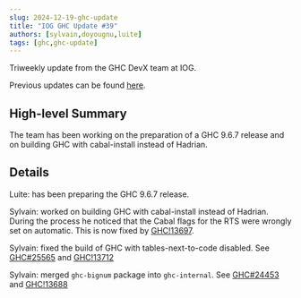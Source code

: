 ```yaml
---
slug: 2024-12-19-ghc-update
title: "IOG GHC Update #39"
authors: [sylvain,doyougnu,luite]
tags: [ghc,ghc-update]
---
```


Triweekly update from the GHC DevX team at IOG.

<!-- truncate -->

Previous updates can be found [here](https://engineering.iog.io/tags/ghc-update).

## High-level Summary

The team has been working on the preparation of a GHC 9.6.7 release and on
building GHC with cabal-install instead of Hadrian.

## Details

Luite: has been preparing the GHC 9.6.7 release.

Sylvain: worked on building GHC with cabal-install instead of Hadrian. During the process he noticed that the Cabal flags for the RTS were wrongly set on automatic. This is now fixed by [GHC!13697](https://gitlab.haskell.org/ghc/ghc/-/merge_requests/13697).

Sylvain: fixed the build of GHC with tables-next-to-code disabled. See [GHC#25565](https://gitlab.haskell.org/ghc/ghc/-/issues/25565) and [GHC!13712](https://gitlab.haskell.org/ghc/ghc/-/merge_requests/13712)

Sylvain: merged `ghc-bignum` package into `ghc-internal`. See [GHC#24453](https://gitlab.haskell.org/ghc/ghc/-/issues/24453) and [GHC!13688](https://gitlab.haskell.org/ghc/ghc/-/merge_requests/13688)
